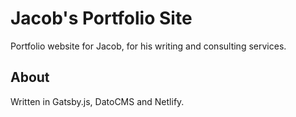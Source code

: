 # Jacob's Portfolio Site

Portfolio website for Jacob, for his writing and consulting services. 

## About

Written in Gatsby.js, DatoCMS and Netlify.